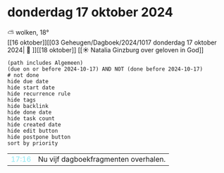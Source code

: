 # donderdag 17 oktober 2024

⛅ wolken, 18°<br>[[16 oktober]][[03 Geheugen/Dagboek/2024/1017 donderdag 17 oktober 2024| 📓 ]][[18 oktober]]
[[☀️ Natalia Ginzburg over geloven in God]]
```tasks
(path includes Algemeen)
(due on or before 2024-10-17) AND NOT (done before 2024-10-17)
# not done
hide due date
hide start date
hide recurrence rule
hide tags
hide backlink
hide done date
hide task count
hide created date
hide edit button
hide postpone button 
sort by priority 
```

|     |   |
| --- | ---  |
| <font color=#8be9f4>17:16 |  Nu vijf dagboekfragmenten overhalen. |